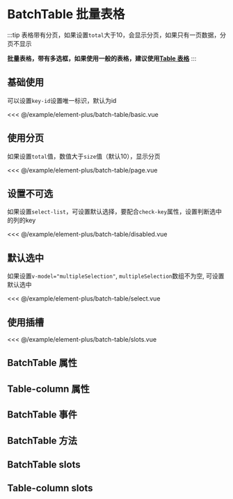 # BatchTable 批量表格

:::tip
  表格带有分页，如果设置`total`大于10，会显示分页，如果只有一页数据，分页不显示

  **批量表格，带有多选框，如果使用一般的表格，建议使用[Table 表格](table.md)**
:::

## 基础使用

可以设置`key-id`设置唯一标识，默认为id

<demo md src="batch-table/basic">

<<< @/example/element-plus/batch-table/basic.vue
</demo>

## 使用分页

如果设置`total`值，数值大于`size`值（默认10），显示分页

<demo md src="batch-table/page">

<<< @/example/element-plus/batch-table/page.vue
</demo>

## 设置不可选

如果设置`select-list`，可设置默认选择，要配合`check-key`属性，设置判断选中的列的key

<demo md src="batch-table/disabled">

<<< @/example/element-plus/batch-table/disabled.vue
</demo>

## 默认选中

如果设置`v-model="multipleSelection"`, `multipleSelection`数组不为空, 可设置默认选中

<demo md src="batch-table/select">

<<< @/example/element-plus/batch-table/select.vue
</demo>

## 使用插槽

<demo md src="batch-table/slots">

<<< @/example/element-plus/batch-table/slots.vue
</demo>

## BatchTable 属性

<v-table type="attrs" :data="[
  { attr :'table-column', dec: '表格列表', type: 'array', optional: '-', default: '[]' },
  { attr :'table-data', dec: '表格数据', type: 'array', optional: '-', default: '[]' },
  { attr :'modelValue / v-model', dec: '绑定的当前页数', type: 'number', optional: '-', default: 1 },
  { attr :'header-cell-style', dec: '表格头部样式', type: 'object', optional: '-', default: `{ background:'#f5f7fa', color:'#909399'}` },
  { attr :'total', dec: '数据的总条数', type: 'number', optional: '-', default: 9 },
  { attr :'size', dec: '每页显示的条数', type: 'number', optional: '-', default: 10 },
  { attr :'show-size', dec: '是否显示切换页码', type: 'boolean', optional: '-', default: false },
  { attr :'key-id', dec: '唯一标识', type: 'string', optional: '-', default: 'id' },
  { attr :'select-list', dec: '设置选中的数组', type: 'array', optional: '-', default: [] },
  { attr :'check-key', dec: '设置判断选中的列的key', type: 'string', optional: '-', default: 'isSelect' },
]" />

## Table-column  属性

<v-table type="attrs" :data="[
  { attr :'label', dec: '对应列的名字', type: 'string', optional: '-', default: '' },
  { attr :'prop', dec: '对应列的数据', type: 'string', optional: '-', default: '' },
  { attr :'width', dec: '对应列的宽度', type: 'string', optional: '-', default: '' },
  { attr :'minWidth', dec: '对应列的最小宽度', type: 'string', optional: '-', default: '' },
  { attr :'type', dec: '对应列的类型。 如果设置了selection则显示多选框, 如果设置了 expand 则显示为一个可展开的按钮', type: 'string', optional: 'selection / expand', default: '' },
  { attr :'sortable', dec: '对应列是否可以排序', type: 'boolean', optional: '-', default: 'false' },
  { attr :'show-overflow-tooltip', dec: '当内容过长被隐藏时显示 tooltip', type: 'boolean', optional: '-', default: 'true' },
  { attr :'fixed', dec: '列是否固定在左侧`left`或者右侧`right`, true 表示固定在左侧', type: 'string / boolean', optional: 'left / right /true', default: '' },
]" />

## BatchTable 事件

<v-table type="event" :data="[
  { event :'current-change', dec: '当用户切换分页的触发该事件', callback: 'currengPage' },
  { event :'sort-change', dec: '点击排序触发', callback: '{ prop, order, sortType, currentPage, column, sortColumn }' },
]" />

## BatchTable 方法

<v-table type="event" :data="[
  { event :'clear', dec: '清空选中的值', callback: '-' },
]" />

## BatchTable slots

<v-table type="slot" :data="[
  { name :'footer', dec: '表格底部插槽', child: '-' },
]" />

## Table-column slots

<v-table type="slot" :data="[
  { name :'default', dec: '默认插槽', child: '{ row, column, index }' },
  { name :'custom', dec: '自定义内容插槽', child: '{ row, column, index }' },
  { name :'header', dec: '自定义表头插槽', child: '-' },
]" />
